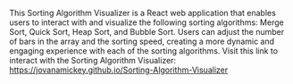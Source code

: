 This Sorting Algorithm Visualizer is a React web application that enables users to interact with and visualize the following sorting algorithms: Merge Sort, Quick Sort, Heap Sort, and Bubble Sort. Users can adjust the number of bars in the array and the sorting speed, creating a more dynamic and engaging experience with each of the sorting algorithms. Visit this link to interact with the Sorting Algorithm Visualizer: https://jovanamickey.github.io/Sorting-Algorithm-Visualizer
